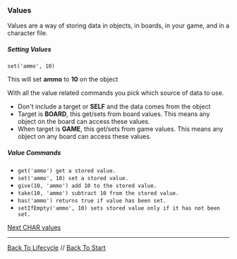 ```load-basic

```

### Values

Values are a way of storing data in objects, in boards, in your game, and in a character file.

##### Setting Values

```
set('ammo', 10)
```

This will set **ammo** to **10** on the object

With all the value related commands you pick which source of data to use.
* Don't include a target or **SELF** and the data comes from the object
* Target is **BOARD**, this get/sets from board values. This means any object on the board can access these values.
* When target is **GAME**, this get/sets from game values. This means any object on any board can access these values. 

##### Value Commands

* `get('ammo') get a stored value.`
* `set('ammo', 10) set a stored value.`
* `give(10, 'ammo') add 10 to the stored value.`
* `take(10, 'ammo') subtract 10 from the stored value.`
* `has('ammo') returns true if value has been set.`
* `setIfEmpty('ammo', 10) sets stored value only if it has not been set.`

[Next CHAR values](char-values.md)

---

[Back To Lifecycle](lifecycle.md) //
[Back To Start](start.md)
